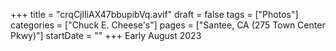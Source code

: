 +++
title = "crqCjlIiAX47bbupibVq.avif"
draft = false
tags = ["Photos"]
categories = ["Chuck E. Cheese's"]
pages = ["Santee, CA (275 Town Center Pkwy)"]
startDate = ""
+++
Early August 2023
